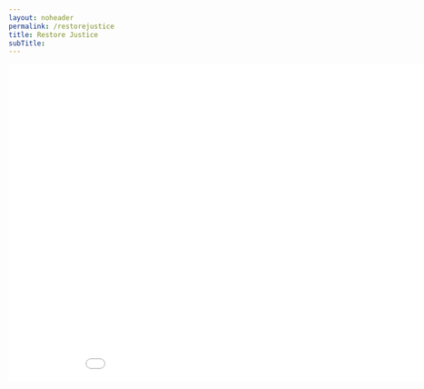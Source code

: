 ```yaml
---
layout: noheader
permalink: /restorejustice
title: Restore Justice
subTitle:
---
```


<div class="row" style="height:110vh">
<iframe id="rate" src="html/rateofreleases.html" height='560' width='960' frameborder='0' scrolling='no'></iframe>
</div>



<div class="row" style="height:110vh">
<div class="col-sm-6">
 <iframe src="html/redallreleases.html" frameborder="0" height="560" width="500" scrolling="no"></iframe>
 </div>
<div class="col-sm-6">
 <iframe src="html/racialdisparities.html" frameborder="0" height="560" width="500" scrolling="no"></iframe>
 </div>
</div>



<div class="row" style="height:110vh">
<iframe id="rate" src="html/releasemechanismbyrace.html" height='560' width='960' frameborder='0' scrolling='no'></iframe>
</div>



<div class="row" style="height:110vh">
<iframe id="rate" src="html/daysearlybyholdingclass.html" height='560' width='960' frameborder='0' scrolling='no'></iframe>
</div>


<div class="row" style="height:110vh">
<iframe id="rate" src="html/facilitysafety.html" height='560' width='960' frameborder='0' scrolling='no'></iframe>
</div>


<div class="row" style="height:110vh">
<iframe id="rate" src="html/olderprisoners.html" height='560' width='960' frameborder='0' scrolling='no'></iframe>
</div>

